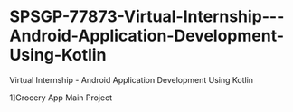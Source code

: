 # SPSGP-77873-Virtual-Internship---Android-Application-Development-Using-Kotlin
Virtual Internship - Android Application Development Using Kotlin


1]Grocery App Main Project

